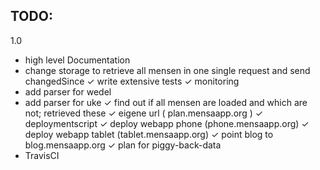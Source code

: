 TODO:
--

1.0
- high level Documentation
- change storage to retrieve all mensen in one single request and send changedSince
✓ write extensive tests
✓ monitoring
- add parser for wedel
- add parser for uke
✓ find out if all mensen are loaded and which are not; retrieved these
✓ eigene url ( plan.mensaapp.org )
✓ deploymentscript
✓ deploy webapp phone (phone.mensaapp.org)
✓ deploy webapp tablet (tablet.mensaapp.org)
✓ point blog to blog.mensaapp.org
✓ plan for piggy-back-data
- TravisCI
